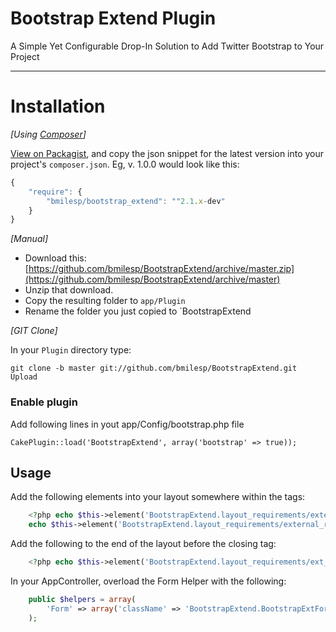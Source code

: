 # Bootstrap Extend Plugin

A Simple Yet Configurable Drop-In Solution to Add Twitter Bootstrap to Your Project

---

# Installation


_[Using [Composer](http://getcomposer.org/)]_

[View on Packagist](https://packagist.org/packages/bmilesp/bootstrap_extend), and copy the json snippet for the latest version into your project's `composer.json`. Eg, v. 1.0.0 would look like this:

```javascript
{
	"require": {
		"bmilesp/bootstrap_extend": ""2.1.x-dev"
	}
}
```

_[Manual]_
* Download this: [https://github.com/bmilesp/BootstrapExtend/archive/master.zip](https://github.com/bmilesp/BootstrapExtend/archive/master)
* Unzip that download.
* Copy the resulting folder to `app/Plugin`
* Rename the folder you just copied to `BootstrapExtend


_[GIT Clone]_

In your `Plugin` directory type:

```shell
git clone -b master git://github.com/bmilesp/BootstrapExtend.git Upload
```

### Enable plugin

Add following lines in yout app/Config/bootstrap.php file

	CakePlugin::load('BootstrapExtend', array('bootstrap' => true));

## Usage

Add the following elements into your layout somewhere within the <head></head> tags:

```php
	<?php echo $this->element('BootstrapExtend.layout_requirements/external_resources');
	echo $this->element('BootstrapExtend.layout_requirements/external_resources_overrides'); ?>
```

Add the following to the end of the layout before the </body> closing tag:

```php
	<?php echo $this->element('BootstrapExtend.layout_requirements/ext_block'); ?>

```

In your AppController, overload the Form Helper with the following:

```php
	public $helpers = array(
		'Form' => array('className' => 'BootstrapExtend.BootstrapExtForm'),
	);
```